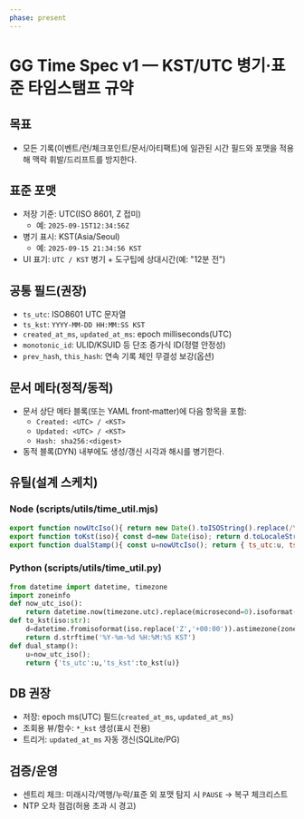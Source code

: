 ```yaml
---
phase: present
---
```


# GG Time Spec v1 — KST/UTC 병기·표준 타임스탬프 규약

## 목표
- 모든 기록(이벤트/런/체크포인트/문서/아티팩트)에 일관된 시간 필드와 포맷을 적용해 맥락 휘발/드리프트를 방지한다.

## 표준 포맷
- 저장 기준: UTC(ISO 8601, Z 접미)
  - 예: `2025-09-15T12:34:56Z`
- 병기 표시: KST(Asia/Seoul)
  - 예: `2025-09-15 21:34:56 KST`
- UI 표기: `UTC / KST` 병기 + 도구팁에 상대시간(예: "12분 전")

## 공통 필드(권장)
- `ts_utc`: ISO8601 UTC 문자열
- `ts_kst`: `YYYY-MM-DD HH:MM:SS KST`
- `created_at_ms`, `updated_at_ms`: epoch milliseconds(UTC)
- `monotonic_id`: ULID/KSUID 등 단조 증가식 ID(정렬 안정성)
- `prev_hash`, `this_hash`: 연속 기록 체인 무결성 보강(옵션)

## 문서 메타(정적/동적)
- 문서 상단 메타 블록(또는 YAML front‑matter)에 다음 항목을 포함:
  - `Created: <UTC> / <KST>`
  - `Updated: <UTC> / <KST>`
  - `Hash: sha256:<digest>`
- 동적 블록(DYN) 내부에도 생성/갱신 시각과 해시를 병기한다.

## 유틸(설계 스케치)
### Node (scripts/utils/time_util.mjs)
```js
export function nowUtcIso(){ return new Date().toISOString().replace(/\.\d{3}Z$/, 'Z'); }
export function toKst(iso){ const d=new Date(iso); return d.toLocaleString('ko-KR',{timeZone:'Asia/Seoul',hour12:false}).replace(',', '')+' KST'; }
export function dualStamp(){ const u=nowUtcIso(); return { ts_utc:u, ts_kst:toKst(u) }; }
```

### Python (scripts/utils/time_util.py)
```py
from datetime import datetime, timezone
import zoneinfo
def now_utc_iso():
    return datetime.now(timezone.utc).replace(microsecond=0).isoformat().replace('+00:00','Z')
def to_kst(iso:str):
    d=datetime.fromisoformat(iso.replace('Z','+00:00')).astimezone(zoneinfo.ZoneInfo('Asia/Seoul'))
    return d.strftime('%Y-%m-%d %H:%M:%S KST')
def dual_stamp():
    u=now_utc_iso();
    return {'ts_utc':u,'ts_kst':to_kst(u)}
```

## DB 권장
- 저장: epoch ms(UTC) 필드(`created_at_ms`, `updated_at_ms`)
- 조회용 뷰/함수: `*_kst` 생성(표시 전용)
- 트리거: `updated_at_ms` 자동 갱신(SQLite/PG)

## 검증/운영
- 센트리 체크: 미래시각/역행/누락/표준 외 포맷 탐지 시 `PAUSE` → 복구 체크리스트
- NTP 오차 점검(허용 초과 시 경고)

